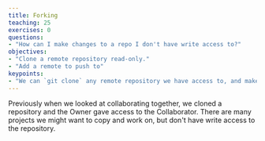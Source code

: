 ```yaml
---
title: Forking
teaching: 25
exercises: 0
questions:
- "How can I make changes to a repo I don't have write access to?"
objectives:
- "Clone a remote repository read-only."
- "Add a remote to push to"
keypoints:
- "We can `git clone` any remote repository we have access to, and make our own online copy."
---
```


Previously when we looked at collaborating together, we cloned a repository and
the Owner gave access to the Collaborator. There are many projects we
might want to copy and work on, but don't have write access to the
repository.

